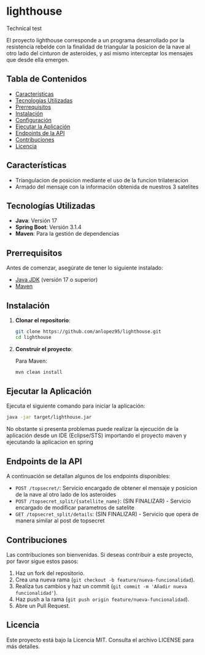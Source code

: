# lighthouse
Technical test 

El proyecto lighthouse corresponde a un programa desarrollado por la resistencia rebelde con la finalidad de triangular la 
posicion de la nave al otro lado del cinturon de asteroides, y asi mismo interceptar los mensajes que desde ella emergen.

## Tabla de Contenidos

- [Características](#características)
- [Tecnologías Utilizadas](#tecnologías-utilizadas)
- [Prerrequisitos](#prerrequisitos)
- [Instalación](#instalación)
- [Configuración](#configuración)
- [Ejecutar la Aplicación](#ejecutar-la-aplicación)
- [Endpoints de la API](#endpoints-de-la-api)
- [Contribuciones](#contribuciones)
- [Licencia](#licencia)

## Características

- Triangulacion de posicion mediante el uso de la funcion trilateracion
- Armado del mensaje con la información obtenida de nuestros 3 satelites

## Tecnologías Utilizadas

- **Java**: Versión 17
- **Spring Boot**: Versión 3.1.4
- **Maven**: Para la gestión de dependencias

## Prerrequisitos

Antes de comenzar, asegúrate de tener lo siguiente instalado:

- [Java JDK](https://www.oracle.com/java/technologies/javase/jdk17-archive-downloads.html) (versión 17 o superior)
- [Maven](https://maven.apache.org/download.cgi)

## Instalación

1. **Clonar el repositorio**:

   ```bash
   git clone https://github.com/anlopez95/lighthouse.git
   cd lighthouse
   ```

2. **Construir el proyecto**:

   Para Maven:

   ```bash
   mvn clean install
   ```

## Ejecutar la Aplicación

Ejecuta el siguiente comando para iniciar la aplicación:

```bash
java -jar target/lighthouse.jar
```
No obstante si presenta problemas puede realizar la ejecución de la aplicación desde un IDE (Eclipse/STS) importando el proyecto maven
 y ejecutando la aplicacion en spring

## Endpoints de la API

A continuación se detallan algunos de los endpoints disponibles:


- `POST /topsecret/`: Servicio encargado de obtener el mensaje y posicion de la nave al otro lado de los asteroides
- `POST /topsecret_split/{satellite_name}`: (SIN FINALIZAR) - Servicio encargado de modificar parametros de satelite
- `GET /topsecret_split/details`: (SIN FINALIZAR) - Servicio que opera de manera similar al post de topsecret

## Contribuciones

Las contribuciones son bienvenidas. Si deseas contribuir a este proyecto, por favor sigue estos pasos:

1. Haz un fork del repositorio.
2. Crea una nueva rama (`git checkout -b feature/nueva-funcionalidad`).
3. Realiza tus cambios y haz un commit (`git commit -m 'Añadir nueva funcionalidad'`).
4. Haz push a la rama (`git push origin feature/nueva-funcionalidad`).
5. Abre un Pull Request.

## Licencia

Este proyecto está bajo la Licencia MIT. Consulta el archivo LICENSE para más detalles.

